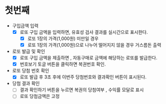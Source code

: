 

# 첫번째

- 구입금액 입력
    - [x] 로또 구입 금액을 입력하면, 유효성 검사 결과를 실시간으로 표시한다.
        - [x] 로또 1장의 가격(1,000원) 미만일 경우
        - [x] 로또 1장의 가격(1,000원)으로 나누어 떨어지지 않을 경우 거스름돈 출력

- 로또 발급 및 확인
    - [x] 로또 구입 금액을 제출하면 , 자동구매로 금액에 해당하는 로또를 발급한다.
    - [x] 번호보기 토글 버튼을 클릭하면 복권번호 확인.

- 로또 당첨 번호 확인
  - [x] 로또 발급 후 3초 후에 이번주 당첨번호와 결과확인 버튼이 표시된다.

- 당첨 결과 확인 
  - [ ] 결과 확인하기 버튼을 누르면 복권의 당첨여부 , 수익률 모달로 표시
  - [ ] 로또 당첨금액은 고정